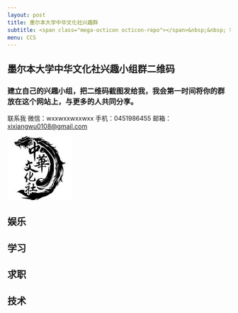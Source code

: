 ```yaml
---
layout: post
title: 墨尔本大学中华文化社兴趣群
subtitle: <span class="mega-octicon octicon-repo"></span>&nbsp;&nbsp; 和靠谱的人做靠谱的事
menu: CCS
---
```


## 墨尔本大学中华文化社兴趣小组群二维码

### 建立自己的兴趣小组，把二维码截图发给我，我会第一时间将你的群放在这个网站上，与更多的人共同分享。
联系我
微信：wxxwxxwxxwxx
手机：0451986455
邮箱：xixiangwu0108@gmail.com

![](https://github.com/XixiangWu/xixiangwu.github.io/blob/master/ccs_resources/ccslogo.jpg?raw=true)

## 娱乐

## 学习

## 求职

## 技术


